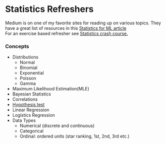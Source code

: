 # Statistics Refreshers
Medium is on one of my favorite sites for reading up on various topics.  They have a great list of resources in this [Statistics for ML article](https://towardsdatascience.com/june-edition-probability-statistics-machine-learning-66a6d3aebc97)  
For an exercise based refresher see [Statistics crash course.](https://machinelearningmastery.com/statistics-for-machine-learning-mini-course/)

### Concepts
- Distributions
  - Normal
  - Binomial
  - Exponential
  - Poisson
  - Gamma  
- Maximum Likelihood Estimation(MLE)
- Bayesian Statistics
- Correlations
- [Hypothesis test](https://machinelearningmastery.com/statistical-hypothesis-tests-in-python-cheat-sheet/)
- Linear Regression
- Logistics Regression
- Data Types
  - Numerical (discrete and continuous)
  - Categorical
  - Ordinal: ordered units (star ranking, 1st, 2nd, 3rd etc.)
